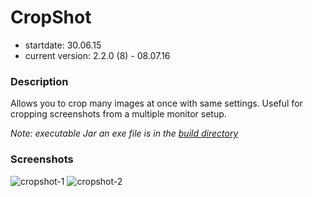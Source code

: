 # CropShot

- startdate: 30.06.15
- current version: 2.2.0 (8) -  08.07.16

### Description

Allows you to crop many images at once with same settings. Useful for cropping screenshots from a multiple monitor setup. 

_Note: executable Jar an exe file is in the [build directory](build/)_

### Screenshots

![cropshot-1](https://cloud.githubusercontent.com/assets/16324894/19945037/9087d82e-a13e-11e6-86b4-78516f29f3f9.png)
![cropshot-2](https://cloud.githubusercontent.com/assets/16324894/19945036/90673948-a13e-11e6-8b65-33bd5070a509.png)
